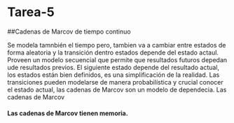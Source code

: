 # Tarea-5

##Cadenas de Marcov de tiempo continuo

Se modela tamnbién el tiempo pero, tambien va a cambiar entre estados de forma aleatoria y la transición dentro estados depende del estado actaul. Proveen un modelo secuencial que permite que resultados futuros depedan ude resultados previos. El siguiente estado depende del resultado actual, los estados están bien definidos, es una simplificación de la realidad.
Las transiciones pueden modelarse de manera probabilística y crucial conocer el estado actual, las cadenas de Marcov son un modelo de dependecia. 
Las cadenas de Marcov
#### Las cadenas de Marcov tienen memoria. 




